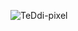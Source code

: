 <p>
  <img align="center" src="https://github-readme-stats-git-masterrstaa-rickstaa.vercel.app/api/top-langs?username=TeDdi-pixel&show_icons=true&locale=en&layout=compact" alt="TeDdi-pixel" />
</p>

